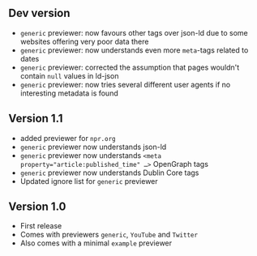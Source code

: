 ## Dev version
* `generic` previewer: now favours other tags over json-ld due to some websites offering very poor data there
* `generic` previewer: now understands even more `meta`-tags related to dates
* `generic` previewer: corrected the assumption that pages wouldn't contain `null` values in ld-json
* `generic` previewer: now tries several different user agents if no interesting metadata is found

## Version 1.1
* added previewer for `npr.org`
* `generic` previewer now understands json-ld
* `generic` previewer now understands `<meta property="article:published_time" …>`  OpenGraph tags 
* `generic` previewer now understands Dublin Core tags
* Updated ignore list for `generic` previewer

## Version 1.0

* First release
* Comes with previewers `generic`, `YouTube` and `Twitter`
* Also comes with a minimal `example` previewer
